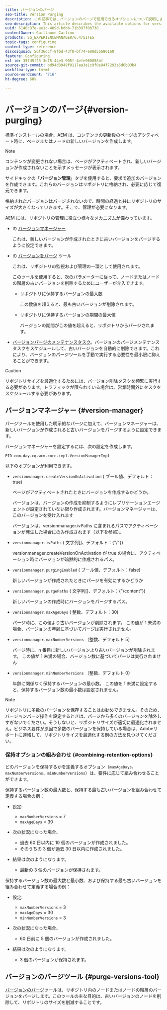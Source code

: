 ```yaml
---
title: バージョンのパージ
seo-title: Version Purging
description: この記事では、バージョンのパージで使用できるオプションについて説明します。
seo-description: This article describes the available options for version purging.
uuid: 6140c87e-ae1c-409d-bdbb-71b397f0b738
contentOwner: Guillaume Carlino
products: SG_EXPERIENCEMANAGER/6.4/SITES
topic-tags: configuring
content-type: reference
discoiquuid: 56f36dcf-8fbd-43f8-bf74-e88d5b686160
feature: Configuring
exl-id: 357d5f23-3e75-44e3-905f-4efe960858bf
source-git-commit: bd94d3949f0117aa3e1c9f0e84f7293a5d6b03b4
workflow-type: tm+mt
source-wordcount: '716'
ht-degree: 68%

---
```


# バージョンのパージ{#version-purging}

標準インストールの場合、AEM は、コンテンツの更新後のページのアクティベート時に、ページまたはノードの新しいバージョンを作成します。

>[!NOTE]
>
>コンテンツが変更されない場合は、ページがアクティベートされ、新しいバージョンが作成されないことを示すメッセージが表示されます。

サイドキックの「**バージョン管理**」タブを使用すると、要求で追加のバージョンを作成できます。これらのバージョンはリポジトリに格納され、必要に応じて復元できます。

格納されたバージョンはパージされないので、時間の経過と共にリポジトリのサイズが大きくなっていきます。そこで、管理が必要になります。

AEM には、リポジトリの管理に役立つ様々なメカニズムが備わっています。

* の [バージョンマネージャー](#version-manager)

   これは、新しいバージョンが作成されたときに古いバージョンをパージするように設定できます。

* の [バージョンをパージ](/help/sites-deploying/monitoring-and-maintaining.md#version-purging) ツール

   これは、リポジトリの監視および管理の一環として使用されます。

   このツールを使用すると、次のパラメーターに従って、ノードまたはノードの階層の古いバージョンを削除するためにユーザーが介入できます。

   * リポジトリに保持するバージョンの最大数

      この数値を超えると、最も古いバージョンが削除されます。

   * リポジトリに保持するバージョンの期間の最大値

      バージョンの期間がこの値を超えると、リポジトリからパージされます。

* [バージョンパージのメンテナンスタスク](/help/sites-administering/operations-dashboard.md#automated-maintenance-tasks)。バージョンのパージメンテナンスタスクをスケジュールして、古いバージョンを自動的に削除できます。これにより、バージョンのパージツールを手動で実行する必要性を最小限に抑えることができます。

>[!CAUTION]
>
>リポジトリサイズを最適化するためには、バージョン削除タスクを頻繁に実行する必要があります。トラフィックが限られている場合は、営業時間外にタスクをスケジュールする必要があります。

## バージョンマネージャー {#version-manager}

パージツールを使用した明示的なパージに加えて、バージョンマネージャーは、新しいバージョンが作成されると古いバージョンをパージするように設定できます。

バージョンマネージャーを設定するには、次の設定を作成します。

`PID com.day.cq.wcm.core.impl.VersionManagerImpl`

以下のオプションが利用できます。

* `versionmanager.createVersionOnActivation` ( ブール値、デフォルト：true)

   ページがアクティベートされたときにバージョンを作成するかどうか。

   バージョンは、バージョンの作成を抑制するようにレプリケーションエージェントが設定されていない限り作成されます。バージョンマネージャーは、このバージョンを受け入れます

   バージョンは、versionmanager.ivPaths に含まれるパスでアクティベーションが発生した場合にのみ作成されます（以下を参照）。

* `versionmanager.ivPaths` ( 文字列[]、デフォルト：{&quot;/&quot;})

   versionmanager.createVersionOnActivation が true の場合に、アクティベーション時にバージョンが暗黙的に作成されるパス。

* `versionmanager.purgingEnabled` ( ブール値、デフォルト：false)

   新しいバージョンが作成されたときにパージを有効にするかどうか

* `versionmanager.purgePaths` ( 文字列[]、デフォルト：{&quot;/content&quot;})

   新しいバージョンの作成時にバージョンをパージするパス。

* `versionmanager.maxAgeDays` ( 整数、デフォルト：30)

   パージ時に、この値より古いバージョンが削除されます。 この値が 1 未満の場合、バージョンの年齢に基づいてパージは実行されません。

* `versionmanager.maxNumberVersions` （整数、デフォルト 5）

   パージ時に、n 番目に新しいバージョンより古いバージョンが削除されます。 この値が 1 未満の場合、バージョン数に基づいてパージは実行されません

* `versionmanager.minNumberVersions` （整数、デフォルト 0）

   年齢に関係なく保持するバージョンの最小数。 この値を 1 未満に設定すると、保持するバージョン数の最小数は設定されません。

>[!NOTE]
>
>リポジトリに多数のバージョンを保存することはお勧めできません。そのため、バージョンパージ操作を設定するときは、パージから多くのバージョンを除外しすぎないでください。そうしないと、リポジトリサイズが適切に最適化されません。ビジネス要件が原因で多数のバージョンを保持している場合は、Adobeサポートに連絡して、リポジトリサイズを最適化する別の方法を見つけてください。

### 保持オプションの組み合わせ {#combining-retention-options}

どのバージョンを保持するかを定義するオプション（`maxAgeDays`、`maxNumberVersions`、`minNumberVersions`）は、要件に応じて組み合わせることができます。

保持するバージョン数の最大数と、保持する最も古いバージョンを組み合わせて定義する場合の例：

* 設定:

   * `maxNumberVersions` = 7
   * `maxAgeDays` = 30

* 次の状況になった場合、

   * 過去 60 日以内に 10 個のバージョンが作成されました。
   * そのうちの 3 個が過去 30 日以内に作成されました。

* 結果は次のようになります。

   * 最新の 3 個のバージョンが保持されます。

保持するバージョン数の最大数と最小数、および保持する最も古いバージョンを組み合わせて定義する場合の例：

* 設定:

   * `maxNumberVersions` = 3
   * `maxAgeDays` = 30
   * `minNumberVersions` = 3

* 次の状況になった場合、

   * 60 日前に 5 個のバージョンが作成されました。

* 結果は次のようになります。

   * 3 個のバージョンが保持されます。

## バージョンのパージツール {#purge-versions-tool}

[バージョンのパージ](/help/sites-deploying/monitoring-and-maintaining.md#purgeversionstool)ツールは、リポジトリ内のノードまたはノードの階層のバージョンをパージします。このツールの主な目的は、古いバージョンのノードを削除して、リポジトリのサイズを削減することです。
